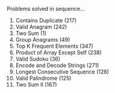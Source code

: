 Problems solved in sequence...

1. Contains Duplicate (217)
2. Valid Anagram (242)
3. Two Sum (1)
4. Group Anagrams (49)
5. Top K Frequent Elements (347)
6. Product of Array Except Self (238)
7. Valid Sudoku (36)
8. Encode and Decode Strings (271)
9. Longest Consecutive Sequence (128)
10. Valid Palindrome (125)
11. Two Sum II (167)
